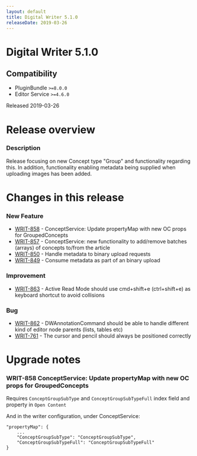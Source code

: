```yaml
---
layout: default
title: Digital Writer 5.1.0
releaseDate: 2019-03-26
---
```

<div class="jumbotron">
    <h1>Digital Writer 5.1.0</h1>    
    <h2>Compatibility</h2>
    <ul>
        <li>PluginBundle <code>>=8.0.0</code></li>
        <li>Editor Service <code>>=4.6.0</code></li>
    </ul>
</div>

Released 2019-03-26


# Release overview 

### Description
Release focusing on new Concept type "Group" and functionality regarding this. In addition, functionality enabling metadata being supplied when uploading images has been added.  

# Changes in this release  


### New Feature 
 
 * [WRIT-858](https://jira.infomaker.se/browse/WRIT-858) - ConceptService: Update propertyMap with new OC props for GroupedConcepts  
 * [WRIT-857](https://jira.infomaker.se/browse/WRIT-857) - ConceptService: new functionality to add/remove batches (arrays) of concepts to/from the article  
 * [WRIT-850](https://jira.infomaker.se/browse/WRIT-850) - Handle metadata to binary upload requests  
 * [WRIT-849](https://jira.infomaker.se/browse/WRIT-849) - Consume metadata as part of an binary upload 


### Improvement 
 
 * [WRIT-863](https://jira.infomaker.se/browse/WRIT-863) - Active Read Mode should use cmd+shift+e (ctrl+shift+e) as keyboard shortcut to avoid collisions 


### Bug 
 
 * [WRIT-862](https://jira.infomaker.se/browse/WRIT-862) - DWAnnotationCommand should be able to handle different kind of editor node parents (lists, tables etc)  
 * [WRIT-761](https://jira.infomaker.se/browse/WRIT-761) - The cursor and pencil should always be positioned correctly 




# Upgrade notes  
    
### WRIT-858 ConceptService: Update propertyMap with new OC props for GroupedConcepts 
Requires `ConceptGroupSubType` and `ConceptGroupSubTypeFull` index field and property in `Open Content`

And in the writer configuration, under ConceptService:

```
"propertyMap": {
    ...
    "ConceptGroupSubType": "ConceptGroupSubType",
    "ConceptGroupSubTypeFull": "ConceptGroupSubTypeFull"
}
```                     

